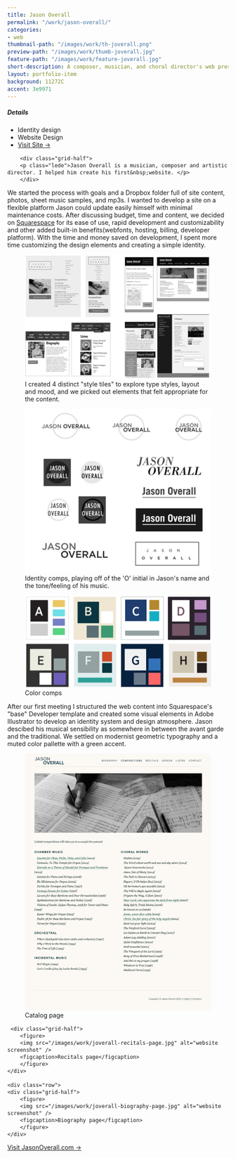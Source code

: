```yaml
---
title: Jason Overall
permalink: "/work/jason-overall/"
categories:
- web
thumbnail-path: "/images/work/th-joverall.png"
preview-path: "/images/work/thumb-joverall.jpg"
feature-path: "/images/work/feature-joverall.jpg"
short-description: A composer, musician, and choral director's web presence
layout: portfolio-item
background: 11272C
accent: 3e9971
---
```


<div class="row">
        <div class="grid-half grid-flip portfolio-detail-box"><h5>Details</h5>
<ul class="list-unstyled">
<li><i class="fa fa-eye"></i> Identity design</li>
<li><i class="fa fa-file-code-o"></i> Website Design</li>
<li><a class="button button-large button-white" href="http://www.jasonoverall.com/home">Visit Site &rarr;</a></li>
</ul>
</div>

        <div class="grid-half">
        <p class="lede">Jason Overall is a musician, composer and artistic director. I helped him create his first&nbsp;website. </p>
        </div>
</div>

We started the process with goals and a Dropbox folder full of site content, photos, sheet music samples, and mp3s. I wanted to develop a site on a flexible platform Jason could update easily himself with minimal maintenance costs. After discussing budget, time and content, we decided on [Squarespace](http://squarespace.com) for its ease of use, rapid development and customizability and other added built-in benefits(webfonts, hosting, billing, developer platform). With the time and money saved on development, I spent more time customizing the design elements and creating a simple identity.


<figure>
<img src="/images/work/joverall-styletiles.jpg" alt="website mockups in narow and wide views" />
<figcaption>I created 4 distinct "style tiles" to explore type styles, layout and mood, and we picked out elements that felt appropriate for the content.</figcaption>
</figure>

 <div class="row">
    <div class="grid-half">
<figure>
<img src="/images/work/joverall-identity-comps.jpg" alt="Jason Overall's name set in different fonts and arrangements" />
<figcaption>Identity comps, playing off of the 'O' initial in Jason's name and the tone/feeling of his music.</figcaption>
</figure></div>

 <div class="row">
    <div class="grid-half">
<figure>
<img src="/images/work/joverall-color-comps.png" alt="Set of color swatches"/>
<figcaption>Color comps</figcaption>
</figure></div>

</div>

After our first meeting I structured the web content into Squarespace's "base" Developer template and created some visual elements in Adobe Illustrator to develop an identity system and design atmosphere. Jason descibed his musical sensibility as somewhere in between the avant garde and the traditional. We settled on modernist geometric typography and a muted color pallette with a green accent.

<p><figure>
        <img src="/images/work/joverall-catalog-page.jpg" alt="website screenshot" />
        <figcaption>Catalog page</figcaption>
        </figure>
        </p>
    
     <div class="grid-half">
        <figure>
        <img src="/images/work/joverall-recitals-page.jpg" alt="website screenshot" />
        <figcaption>Recitals page</figcaption>
        </figure>
    </div>
    
    <div class="row">
    <div class="grid-half">
        <figure>
        <img src="/images/work/joverall-biography-page.jpg" alt="website screenshot" />
        <figcaption>Biography page</figcaption>
        </figure>
    </div>
        
</div>

<div class="row">
    <div class="grid-third float-center"><a class="button button-large button-white" href="http://jasonoverall.com">Visit JasonOverall.com &rarr;</a></div>
</div>


